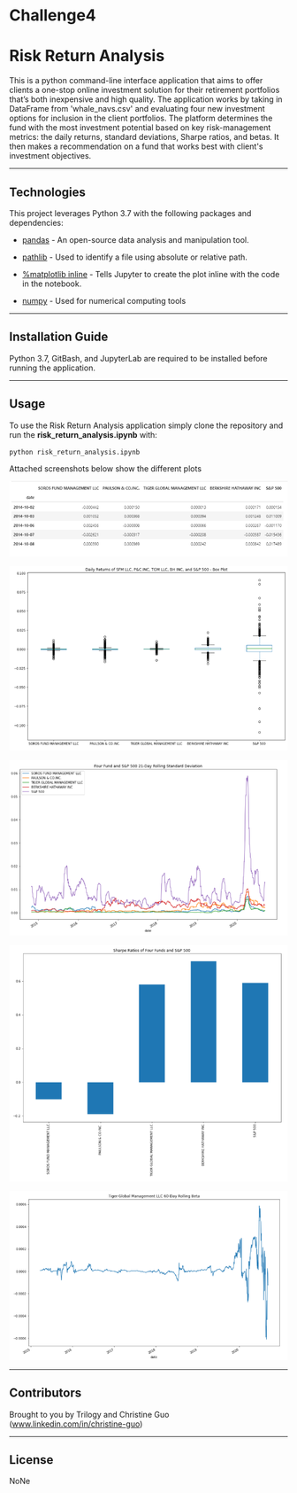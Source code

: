 # Challenge4

# Risk Return Analysis

This is a python command-line interface application that aims to offer clients a one-stop online investment solution for their retirement portfolios that’s both inexpensive and high quality. The application works by taking in DataFrame from 'whale_navs.csv' and evaluating four new investment options for inclusion in the client portfolios. The platform determines the fund with the most investment potential based on key risk-management metrics: the daily returns, standard deviations, Sharpe ratios, and betas. It then makes a recommendation on a fund that works best with client's investment objectives.

---

## Technologies

This project leverages Python 3.7 with the following packages and dependencies:

* [pandas](https://pandas.pydata.org/) - An open-source data analysis and manipulation tool.

* [pathlib](https://docs.python.org/3/library/pathlib.html) - Used to identify a file using absolute or relative path. 

* [%matplotlib inline](https://pandas.pydata.org/pandas-docs/stable/user_guide/visualization.html) - Tells Jupyter to create the plot inline with the code in the notebook.

* [numpy](https://numpy.org/) - Used for numerical computing tools
---

## Installation Guide

Python 3.7, GitBash, and JupyterLab are required to be installed before running the application.

---

## Usage

To use the Risk Return Analysis application simply clone the repository and run the **risk_return_analysis.ipynb** with:

```python
python risk_return_analysis.ipynb
```

Attached screenshots below show the different plots

![daily_returns](Starter_Code/Starter_Code/images/daily_returns.PNG)

![daily_returns_box_plot](Starter_Code/Starter_Code/images/daily_returns_box_plot.PNG)

![21_day_standard_deviation](Starter_Code/Starter_Code/images/21_day_standard_deviation.PNG)

![sharpe_ratios](Starter_Code/Starter_Code/images/sharpe_ratios.PNG)

![tgm_60_day_rolling_beta](Starter_Code/Starter_Code/images/tgm_60_day_rolling_beta.PNG)

---

## Contributors

Brought to you by Trilogy and Christine Guo (www.linkedin.com/in/christine-guo)

---

## License

NoNe